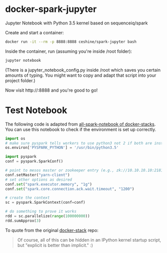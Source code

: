 # docker-spark-jupyter
Jupyter Notebook with Python 3.5 kernel based on sequenceiq/spark

Create and start a container:

```bash
docker run -it --rm -p 8888:8888 ceshine/spark-jupyter bash
```

Inside the container, run (assuming you're inside /root folder):

```bash
jupyter notebook
```

(There is a jupyter_notebook_config.py inside /root which saves you certain amounts of typing. You might want to copy and adapt that script into your project folder.)

Now visit http://<your docker container ip>:8888 and you're good to go!

# Test Notebook

The following code is adapted from [all-spark-notebook of docker-stacks](https://github.com/jupyter/docker-stacks/tree/master/all-spark-notebook). You can use this notebook to check if the environment is set up correctly.

```Python
import os
# make sure pyspark tells workers to use python3 not 2 if both are installed
os.environ['PYSPARK_PYTHON'] = '/usr/bin/python3.5'

import pyspark
conf = pyspark.SparkConf()

# point to mesos master or zookeeper entry (e.g., zk://10.10.10.10:2181/mesos)
conf.setMaster("yarn-client")
# set other options as desired
conf.set("spark.executor.memory", "1g")
conf.set("spark.core.connection.ack.wait.timeout", "1200")

# create the context
sc = pyspark.SparkContext(conf=conf)

# do something to prove it works
rdd = sc.parallelize(range(100000000))
rdd.sumApprox(3)
```

To quote from the original [docker-stack](https://github.com/jupyter/docker-stacks/tree/master/all-spark-notebook) repo:
> Of course, all of this can be hidden in an IPython kernel startup script, but "explicit is better than implicit." :)
